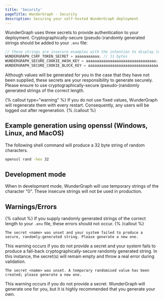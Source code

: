 ```yaml
---
title: 'Security'
pageTitle: WunderGraph - Security
description: Securing your self-hosted WunderGraph deployment
---
```


WunderGraph uses three secrets to provide authentication to your deployment.
Cryptographically-secure (pseudo-)randomly generated strings should be added to your `.env` file:

```js
// these strings are insecure examples with the intention to display length
WUNDERGRAPH_CSRF_TOKEN_SECRET = aaaaaaaaaaa; // 11 bytes
WUNDERGRAPH_SECURE_COOKIE_HASH_KEY = aaaaaaaaaaaaaaaaaaaaaaaaaaaaaaaa; // 32 bytes
WUNDERGRAPH_SECURE_COOKIE_BLOCK_KEY = aaaaaaaaaaaaaaaaaaaaaaaaaaaaaaaa; // 32 bytes
```

Although values will be generated for you in the case that they have not been supplied, these secrets are your
responsibility to generate securely.
Please ensure to use cryptographically-secure (pseudo-)randomly generated strings of the correct length.

{% callout type="warning" %}
If you do not use fixed values, WunderGraph will regenerate them with every restart.
Consequently, any users will be logged out after regeneration.
{% /callout %}

## Example generation using openssl (Windows, Linux, and MacOS)

The following shell command will produce a 32 byte string of random characters.

```bash
openssl rand -hex 32
```

## Development mode

When in development mode, WunderGraph will use temporary strings of the character "0".
These insecure strings will not be used in production.

## Warnings/Errors

{% callout %}
If you supply randomly generated strings of the correct length to your `.env` file, these errors should not occur.
{% /callout %}

```text
The secret <name> was unset and your system failed to produce a secure, randomly-generated string. Please generate a new one.
```

This warning occurs if you do not provide a secret and your system fails to produce a
fall-back cryptographically-secure randomly generated string.
In this instance, the secret(s) will remain empty and throw a real error during validation.

```text
The secret <name> was unset. A temporary randomised value has been created; please generate a new one.
```

This warning occurs if you do not provide a secret.
WunderGraph will generate one for you, but it is highly recommended that you generate your own.
